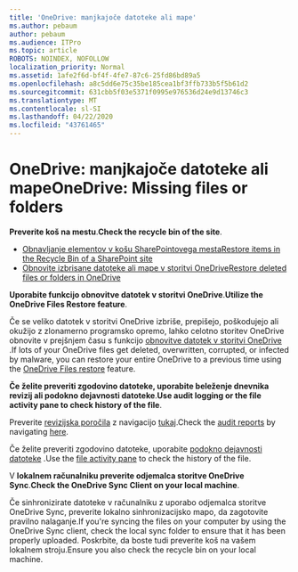 ```yaml
---
title: 'OneDrive: manjkajoče datoteke ali mape'
ms.author: pebaum
author: pebaum
ms.audience: ITPro
ms.topic: article
ROBOTS: NOINDEX, NOFOLLOW
localization_priority: Normal
ms.assetid: 1afe2f6d-bf4f-4fe7-87c6-25fd86bd89a5
ms.openlocfilehash: a8c5dd6e75c35be185cea1bf3ffb733b5f5b61d2
ms.sourcegitcommit: 631cbb5f03e5371f0995e976536d24e9d13746c3
ms.translationtype: MT
ms.contentlocale: sl-SI
ms.lasthandoff: 04/22/2020
ms.locfileid: "43761465"
---
```

# <a name="onedrive-missing-files-or-folders"></a><span data-ttu-id="803d1-102">OneDrive: manjkajoče datoteke ali mape</span><span class="sxs-lookup"><span data-stu-id="803d1-102">OneDrive: Missing files or folders</span></span>

<span data-ttu-id="803d1-103">**Preverite koš na mestu**.</span><span class="sxs-lookup"><span data-stu-id="803d1-103">**Check the recycle bin of the site**.</span></span>

- [<span data-ttu-id="803d1-104">Obnavljanje elementov v košu SharePointovega mesta</span><span class="sxs-lookup"><span data-stu-id="803d1-104">Restore items in the Recycle Bin of a SharePoint site</span></span>](https://support.office.com/article/restore-deleted-items-from-the-site-collection-recycle-bin-5fa924ee-16d7-487b-9a0a-021b9062d14b)
- [<span data-ttu-id="803d1-105">Obnovite izbrisane datoteke ali mape v storitvi OneDrive</span><span class="sxs-lookup"><span data-stu-id="803d1-105">Restore deleted files or folders in OneDrive</span></span>](https://support.office.com/article/Restore-deleted-files-or-folders-in-OneDrive-949ada80-0026-4db3-a953-c99083e6a84f)


<span data-ttu-id="803d1-106">**Uporabite funkcijo obnovitve datotek v storitvi OneDrive**.</span><span class="sxs-lookup"><span data-stu-id="803d1-106">**Utilize the OneDrive Files Restore feature**.</span></span> 

<span data-ttu-id="803d1-107">Če se veliko datotek v storitvi OneDrive izbriše, prepišejo, poškodujejo ali okužijo z zlonamerno programsko opremo, lahko celotno storitev OneDrive obnovite v prejšnjem času s funkcijo [obnovitve datotek v storitvi OneDrive](https://support.office.com/article/Restore-your-OneDrive-fa231298-759d-41cf-bcd0-25ac53eb8a15) .</span><span class="sxs-lookup"><span data-stu-id="803d1-107">If lots of your OneDrive files get deleted, overwritten, corrupted, or infected by malware, you can restore your entire OneDrive to a previous time using the [OneDrive Files restore](https://support.office.com/article/Restore-your-OneDrive-fa231298-759d-41cf-bcd0-25ac53eb8a15) feature.</span></span>


<span data-ttu-id="803d1-108">**Če želite preveriti zgodovino datoteke, uporabite beleženje dnevnika revizij ali podokno dejavnosti datoteke**.</span><span class="sxs-lookup"><span data-stu-id="803d1-108">**Use audit logging or the file activity pane to check history of the file**.</span></span>

<span data-ttu-id="803d1-109">Preverite [revizijska poročila](https://docs.microsoft.com/office365/securitycompliance/search-the-audit-log-in-security-and-compliance) z navigacijo [tukaj](https://sip.protection.office.com/).</span><span class="sxs-lookup"><span data-stu-id="803d1-109">Check the [audit reports](https://docs.microsoft.com/office365/securitycompliance/search-the-audit-log-in-security-and-compliance) by navigating [here](https://sip.protection.office.com/).</span></span>


<span data-ttu-id="803d1-110">Če želite preveriti zgodovino datoteke, uporabite [podokno dejavnosti datoteke](https://support.office.com/article/File-activity-in-a-document-library-6105ecda-1dd0-4f6f-9542-102bf5c0ffe0) .</span><span class="sxs-lookup"><span data-stu-id="803d1-110">Use the [file activity pane](https://support.office.com/article/File-activity-in-a-document-library-6105ecda-1dd0-4f6f-9542-102bf5c0ffe0) to check the history of the file.</span></span>


<span data-ttu-id="803d1-111">V **lokalnem računalniku preverite odjemalca storitve OneDrive Sync**.</span><span class="sxs-lookup"><span data-stu-id="803d1-111">**Check the OneDrive Sync Client on your local machine**.</span></span>

<span data-ttu-id="803d1-112">Če sinhronizirate datoteke v računalniku z uporabo odjemalca storitve OneDrive Sync, preverite lokalno sinhronizacijsko mapo, da zagotovite pravilno nalaganje.</span><span class="sxs-lookup"><span data-stu-id="803d1-112">If you're syncing the files on your computer by using the OneDrive Sync client, check the local sync folder to ensure that it has been properly uploaded.</span></span> <span data-ttu-id="803d1-113">Poskrbite, da boste tudi preverite koš na vašem lokalnem stroju.</span><span class="sxs-lookup"><span data-stu-id="803d1-113">Ensure you also check the recycle bin on your local machine.</span></span>


